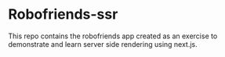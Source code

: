 # Robofriends-ssr
This repo contains the robofriends app created as an exercise to demonstrate and learn server side rendering using next.js.
